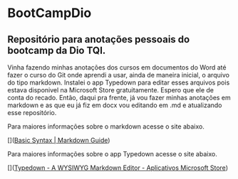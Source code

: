# BootCampDio

## Repositório para anotações pessoais do bootcamp da Dio TQI.

Vinha fazendo minhas anotações dos cursos em documentos do Word até fazer o curso do Git onde aprendi a usar, ainda de maneira inicial, o arquivo do tipo markdown. Instalei o app Typedown para editar esses arquivos pois estava disponivel na Microsoft Store gratuitamente. Espero que ele de conta do recado. Então, daqui pra frente, já vou fazer minhas anotações em markdown e as que eu já fiz em docx vou editando em .md e atualizando esse repositório.



Para maiores informações sobre o markdown acesse o site abaixo.

[]([Basic Syntax | Markdown Guide](https://www.markdownguide.org))



Para maiores informações sobre o app Typedown acesse o site abaixo.

[]([Typedown - A WYSIWYG Markdown Editor - Aplicativos Microsoft Store](https://apps.microsoft.com/store/detail/typedown-a-wysiwyg-markdown-editor/9P8TCW4H2HB4?hl=pt-br&gl=BR))
